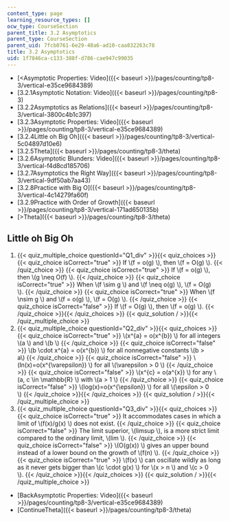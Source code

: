 ```yaml
---
content_type: page
learning_resource_types: []
ocw_type: CourseSection
parent_title: 3.2 Asymptotics
parent_type: CourseSection
parent_uid: 7fcb0761-6e29-48a6-ad10-caa832263c78
title: 3.2 Asymptotics
uid: 1f7846ca-c133-388f-d786-cae947c99035
---
```


*   [\<Asymptotic Properties: Video]({{< baseurl >}}/pages/counting/tp8-3/vertical-e35ce9684389)
*   [3.2.1Asymptotic Notation: Video]({{< baseurl >}}/pages/counting/tp8-3)
*   [3.2.2Asymptotics as Relations]({{< baseurl >}}/pages/counting/tp8-3/vertical-3800c4b1c397)
*   [3.2.3Asymptotic Properties: Video]({{< baseurl >}}/pages/counting/tp8-3/vertical-e35ce9684389)
*   [3.2.4Little oh Big Oh]({{< baseurl >}}/pages/counting/tp8-3/vertical-5c04897d10e6)
*   [3.2.5Theta]({{< baseurl >}}/pages/counting/tp8-3/theta)
*   [3.2.6Asymptotic Blunders: Video]({{< baseurl >}}/pages/counting/tp8-3/vertical-f4d8cd185706)
*   [3.2.7Asymptotics the Right Way]({{< baseurl >}}/pages/counting/tp8-3/vertical-9df50ab7aa43)
*   [3.2.8Practice with Big O]({{< baseurl >}}/pages/counting/tp8-3/vertical-4c14279fa60f)
*   [3.2.9Practice with Order of Growth]({{< baseurl >}}/pages/counting/tp8-3/vertical-171ad650135b)
*   [\>Theta]({{< baseurl >}}/pages/counting/tp8-3/theta)

Little oh Big Oh
----------------

  

1.  {{< quiz_multiple_choice questionId="Q1_div" >}}{{< quiz_choices >}}{{< quiz_choice isCorrect="true" >}}&nbsp;If \\(f = o(g) \\), then \\(f = O(g) \\).&nbsp;{{< /quiz_choice >}}
    {{< quiz_choice isCorrect="true" >}}&nbsp;If \\(f = o(g) \\), then \\(g \\neq O(f) \\).&nbsp;{{< /quiz_choice >}}
    {{< quiz_choice isCorrect="true" >}}&nbsp;When \\(f \\sim g \\) and \\(f \\neq o(g) \\), \\(f = O(g) \\).&nbsp;{{< /quiz_choice >}}
    {{< quiz_choice isCorrect="true" >}}&nbsp;When \\(f \\nsim g \\) and \\(f = o(g) \\), \\(f = O(g) \\).&nbsp;{{< /quiz_choice >}}
    {{< quiz_choice isCorrect="false" >}}&nbsp;If \\(f = O(g) \\), then \\(f = o(g) \\).&nbsp;{{< /quiz_choice >}}{{< /quiz_choices >}}
    {{< quiz_solution / >}}{{< /quiz_multiple_choice >}}
2.  {{< quiz_multiple_choice questionId="Q2_div" >}}{{< quiz_choices >}}{{< quiz_choice isCorrect="true" >}}&nbsp;\\(x^{a} = o(x^{b}) \\) for all integers \\(a \\) and \\(b \\)&nbsp;{{< /quiz_choice >}}
    {{< quiz_choice isCorrect="false" >}}&nbsp;\\(b \\cdot x^{a} = o(x^{b}) \\) for all nonnegative constants \\(b > a\\)&nbsp;{{< /quiz_choice >}}
    {{< quiz_choice isCorrect="false" >}}&nbsp;\\(ln(x)=o(x^{\\varepsilon}) \\) for all \\(\\varepsilon > 0 \\)&nbsp;{{< /quiz_choice >}}
    {{< quiz_choice isCorrect="false" >}}&nbsp;\\(x^{c} = o(a^{x}) \\) for any \\(a, c \\in \\mathbb{R} \\) with \\(a > 1 \\)&nbsp;{{< /quiz_choice >}}
    {{< quiz_choice isCorrect="false" >}}&nbsp;\\(log(x)=o(x^{\\epsilon}) \\) for all \\(\\epsilon > 0 \\)&nbsp;{{< /quiz_choice >}}{{< /quiz_choices >}}
    {{< quiz_solution / >}}{{< /quiz_multiple_choice >}}
3.  {{< quiz_multiple_choice questionId="Q3_div" >}}{{< quiz_choices >}}{{< quiz_choice isCorrect="true" >}}&nbsp;It accommodates cases in which a limit of \\(f(x)/g(x) \\) does not exist.&nbsp;{{< /quiz_choice >}}
    {{< quiz_choice isCorrect="false" >}}&nbsp;The limit superior, \\(limsup \\), is a more strict limit compared to the ordinary limit, \\(lim \\).&nbsp;{{< /quiz_choice >}}
    {{< quiz_choice isCorrect="false" >}}&nbsp;\\(O(g(x)) \\) gives an upper bound instead of a lower bound on the growth of \\(f(n) \\).&nbsp;{{< /quiz_choice >}}
    {{< quiz_choice isCorrect="true" >}}&nbsp;\\(f(x) \\) can oscillate wildly as long as it never gets bigger than \\(c \\cdot g(x) \\) for \\(x > n \\) and \\(c > 0 \\).&nbsp;{{< /quiz_choice >}}{{< /quiz_choices >}}
    {{< quiz_solution / >}}{{< /quiz_multiple_choice >}}

*   [BackAsymptotic Properties: Video]({{< baseurl >}}/pages/counting/tp8-3/vertical-e35ce9684389)
*   [ContinueTheta]({{< baseurl >}}/pages/counting/tp8-3/theta)